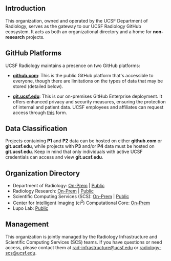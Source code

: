 ## Introduction

This organization, owned and operated by the UCSF Department of Radiology, serves as the gateway to our UCSF Radiology GitHub ecosystem. It acts as both an organizational directory and a home for **non-research** projects.

## GitHub Platforms

UCSF Radiology maintains a presence on two GitHub platforms:

- **[github.com](https://github.com/)**: This is the public GitHub platform that's accessible to everyone, though there are limitations on the types of data that may be stored (detailed below).

- **[git.ucsf.edu](https://git.ucsf.edu/)**: This is our on-premises GitHub Enterprise deployment. It offers enhanced privacy and security measures, ensuring the protection of internal and patient data. UCSF employees and affiliates can request access through [this](https://ucsf.service-now.com/ucsfit?id=ucsf_sc_cat_item&sys_id=93bee8021b591810fd5d85507e4bcbf4) form.

## Data Classification

Projects containing **P1** and **P2** data can be hosted on either **github.com** or **git.ucsf.edu**, while projects with **P3** and/or **P4** data must be hosted on **git.ucsf.edu**. Keep in mind that only individuals with active UCSF credentials can access and view **git.ucsf.edu**.

## Organization Directory

- Department of Radiology: [On-Prem](https://git.ucsf.edu/radiology) | [Public](https://github.com/ucsf-radiology)
- Radiology Research: [On-Prem](https://git.ucsf.edu/radiology-research) | [Public](https://github.com/radiology-research)
- Scientific Computing Services (SCS): [On-Prem](https://git.ucsf.edu/radiology-scs) | [Public](https://github.com/radiology-scs)
- Center for Intelligent Imaging (ci<sup>2</sup>) Computational Core: [On-Prem](https://git.ucsf.edu/intelligent-imaging-computational-core)
- Lupo Lab: [Public](https://github.com/LupoLab-UCSF)

## Management

This organization is jointly managed by the Radiology Infrastructure and Scientific Computing Services (SCS) teams. If you have questions or need access, please contact them at [rad-infrastructure@ucsf.edu](mailto:rad-infrastructure@ucsf.edu) or [radiology-scs@ucsf.edu](mailto:radiology-scs@ucsf.edu).
